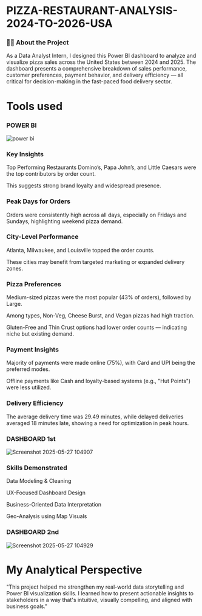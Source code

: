 # PIZZA-RESTAURANT-ANALYSIS-2024-TO-2026-USA

### 👨‍💻 About the Project
As a Data Analyst Intern, I designed this Power BI dashboard to analyze and visualize pizza sales across the United States between 2024 and 2025. The dashboard presents a comprehensive breakdown of sales performance, customer preferences, payment behavior, and delivery efficiency — all critical for decision-making in the fast-paced food delivery sector.
# Tools used 
### POWER BI 
![power bi](https://github.com/user-attachments/assets/499f2d69-7ef3-4509-ae1d-8927d2eb12eb)


### Key Insights
Top Performing Restaurants
Domino’s, Papa John’s, and Little Caesars were the top contributors by order count.

This suggests strong brand loyalty and widespread presence.

### Peak Days for Orders
Orders were consistently high across all days, especially on Fridays and Sundays, highlighting weekend pizza demand.

### City-Level Performance
Atlanta, Milwaukee, and Louisville topped the order counts.

These cities may benefit from targeted marketing or expanded delivery zones.

### Pizza Preferences
Medium-sized pizzas were the most popular (43% of orders), followed by Large.

Among types, Non-Veg, Cheese Burst, and Vegan pizzas had high traction.

Gluten-Free and Thin Crust options had lower order counts — indicating niche but existing demand.

### Payment Insights
Majority of payments were made online (75%), with Card and UPI being the preferred modes.

Offline payments like Cash and loyalty-based systems (e.g., "Hut Points") were less utilized.

### Delivery Efficiency
The average delivery time was 29.49 minutes, while delayed deliveries averaged 18 minutes late, showing a need for optimization in peak hours.

### DASHBOARD 1st
![Screenshot 2025-05-27 104907](https://github.com/user-attachments/assets/41bfb06b-034d-4cf3-ae15-e5143f5e2d3e)


### Skills Demonstrated
Data Modeling & Cleaning

UX-Focused Dashboard Design

Business-Oriented Data Interpretation

Geo-Analysis using Map Visuals

### DASHBOARD 2nd
![Screenshot 2025-05-27 104929](https://github.com/user-attachments/assets/2f8d8f10-36e9-44fb-a06b-9d3270cb3588)




# My Analytical Perspective
"This project helped me strengthen my real-world data storytelling and Power BI visualization skills. I learned how to present actionable insights to stakeholders in a way that's intuitive, visually compelling, and aligned with business goals."



















